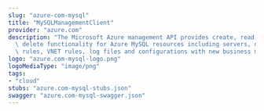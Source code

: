```yaml
---
slug: "azure-com-mysql"
title: "MySQLManagementClient"
provider: "azure.com"
description: "The Microsoft Azure management API provides create, read, update, and\
  \ delete functionality for Azure MySQL resources including servers, databases, firewall\
  \ rules, VNET rules, log files and configurations with new business model."
logo: "azure.com-mysql-logo.png"
logoMediaType: "image/png"
tags:
- "cloud"
stubs: "azure.com-mysql-stubs.json"
swagger: "azure.com-mysql-swagger.json"
---
```

